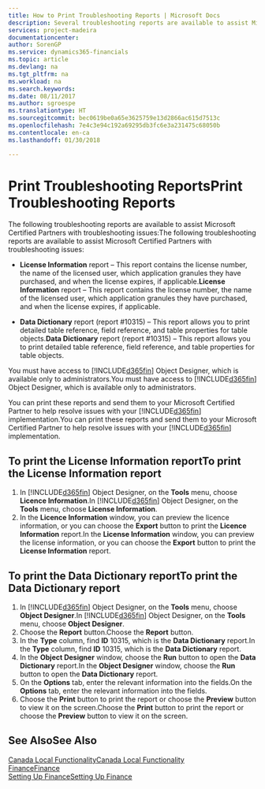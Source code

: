 ```yaml
---
title: How to Print Troubleshooting Reports | Microsoft Docs
description: Several troubleshooting reports are available to assist Microsoft Certified Partners with troubleshooting issues.
services: project-madeira
documentationcenter: 
author: SorenGP
ms.service: dynamics365-financials
ms.topic: article
ms.devlang: na
ms.tgt_pltfrm: na
ms.workload: na
ms.search.keywords: 
ms.date: 08/11/2017
ms.author: sgroespe
ms.translationtype: HT
ms.sourcegitcommit: bec0619be0a65e3625759e13d2866ac615d7513c
ms.openlocfilehash: 7e4c3e94c192a69295db3fc6e3a231475c68050b
ms.contentlocale: en-ca
ms.lasthandoff: 01/30/2018

---
```

# <a name="print-troubleshooting-reports"></a><span data-ttu-id="a85a0-103">Print Troubleshooting Reports</span><span class="sxs-lookup"><span data-stu-id="a85a0-103">Print Troubleshooting Reports</span></span>
<span data-ttu-id="a85a0-104">The following troubleshooting reports are available to assist Microsoft Certified Partners with troubleshooting issues:</span><span class="sxs-lookup"><span data-stu-id="a85a0-104">The following troubleshooting reports are available to assist Microsoft Certified Partners with troubleshooting issues:</span></span>  

-   <span data-ttu-id="a85a0-105">**License Information** report – This report contains the license number, the name of the licensed user, which application granules they have purchased, and when the license expires, if applicable.</span><span class="sxs-lookup"><span data-stu-id="a85a0-105">**License Information** report – This report contains the license number, the name of the licensed user, which application granules they have purchased, and when the license expires, if applicable.</span></span>  

-   <span data-ttu-id="a85a0-106">**Data Dictionary** report (report #10315) – This report allows you to print detailed table reference, field reference, and table properties for table objects.</span><span class="sxs-lookup"><span data-stu-id="a85a0-106">**Data Dictionary** report (report #10315) – This report allows you to print detailed table reference, field reference, and table properties for table objects.</span></span>  

<span data-ttu-id="a85a0-107">You must have access to [!INCLUDE[d365fin](../../includes/d365fin_md.md)] Object Designer, which is available only to administrators.</span><span class="sxs-lookup"><span data-stu-id="a85a0-107">You must have access to [!INCLUDE[d365fin](../../includes/d365fin_md.md)] Object Designer, which is available only to administrators.</span></span>  

<span data-ttu-id="a85a0-108">You can print these reports and send them to your Microsoft Certified Partner to help resolve issues with your [!INCLUDE[d365fin](../../includes/d365fin_md.md)] implementation.</span><span class="sxs-lookup"><span data-stu-id="a85a0-108">You can print these reports and send them to your Microsoft Certified Partner to help resolve issues with your [!INCLUDE[d365fin](../../includes/d365fin_md.md)] implementation.</span></span>  

## <a name="to-print-the-license-information-report"></a><span data-ttu-id="a85a0-109">To print the License Information report</span><span class="sxs-lookup"><span data-stu-id="a85a0-109">To print the License Information report</span></span>  
1.  <span data-ttu-id="a85a0-110">In [!INCLUDE[d365fin](../../includes/d365fin_md.md)] Object Designer, on the **Tools** menu, choose **Licence Information**.</span><span class="sxs-lookup"><span data-stu-id="a85a0-110">In [!INCLUDE[d365fin](../../includes/d365fin_md.md)] Object Designer, on the **Tools** menu, choose **License Information**.</span></span>  
2.  <span data-ttu-id="a85a0-111">In the **Licence Information** window, you can preview the licence information, or you can choose the **Export** button to print the **Licence Information** report.</span><span class="sxs-lookup"><span data-stu-id="a85a0-111">In the **License Information** window, you can preview the license information, or you can choose the **Export** button to print the **License Information** report.</span></span>  

## <a name="to-print-the-data-dictionary-report"></a><span data-ttu-id="a85a0-112">To print the Data Dictionary report</span><span class="sxs-lookup"><span data-stu-id="a85a0-112">To print the Data Dictionary report</span></span>  
1.  <span data-ttu-id="a85a0-113">In [!INCLUDE[d365fin](../../includes/d365fin_md.md)] Object Designer, on the **Tools** menu, choose **Object Designer**.</span><span class="sxs-lookup"><span data-stu-id="a85a0-113">In [!INCLUDE[d365fin](../../includes/d365fin_md.md)] Object Designer, on the **Tools** menu, choose **Object Designer**.</span></span>  
2.  <span data-ttu-id="a85a0-114">Choose the **Report** button.</span><span class="sxs-lookup"><span data-stu-id="a85a0-114">Choose the **Report** button.</span></span>  
3.  <span data-ttu-id="a85a0-115">In the **Type** column, find **ID** 10315, which is the **Data Dictionary** report.</span><span class="sxs-lookup"><span data-stu-id="a85a0-115">In the **Type** column, find **ID** 10315, which is the **Data Dictionary** report.</span></span>  
4.  <span data-ttu-id="a85a0-116">In the **Object Designer** window, choose the **Run** button to open the **Data Dictionary** report.</span><span class="sxs-lookup"><span data-stu-id="a85a0-116">In the **Object Designer** window, choose the **Run** button to open the **Data Dictionary** report.</span></span>  
5.  <span data-ttu-id="a85a0-117">On the **Options** tab, enter the relevant information into the fields.</span><span class="sxs-lookup"><span data-stu-id="a85a0-117">On the **Options** tab, enter the relevant information into the fields.</span></span>  
6.  <span data-ttu-id="a85a0-118">Choose the **Print** button to print the report or choose the **Preview** button to view it on the screen.</span><span class="sxs-lookup"><span data-stu-id="a85a0-118">Choose the **Print** button to print the report or choose the **Preview** button to view it on the screen.</span></span>  

## <a name="see-also"></a><span data-ttu-id="a85a0-119">See Also</span><span class="sxs-lookup"><span data-stu-id="a85a0-119">See Also</span></span>  
[<span data-ttu-id="a85a0-120">Canada Local Functionality</span><span class="sxs-lookup"><span data-stu-id="a85a0-120">Canada Local Functionality</span></span>](canada-local-functionality.md)  
[<span data-ttu-id="a85a0-121">Finance</span><span class="sxs-lookup"><span data-stu-id="a85a0-121">Finance</span></span>](../../finance.md)  
[<span data-ttu-id="a85a0-122">Setting Up Finance</span><span class="sxs-lookup"><span data-stu-id="a85a0-122">Setting Up Finance</span></span>](../../finance.md)

